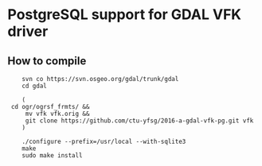 PostgreSQL support for GDAL VFK driver
======================================

How to compile
--------------

        svn co https://svn.osgeo.org/gdal/trunk/gdal
        cd gdal
        
        (
	 cd ogr/ogrsf_frmts/ &&
         mv vfk vfk.orig &&
         git clone https://github.com/ctu-yfsg/2016-a-gdal-vfk-pg.git vfk
        )
        
        ./configure --prefix=/usr/local --with-sqlite3
        make
        sudo make install